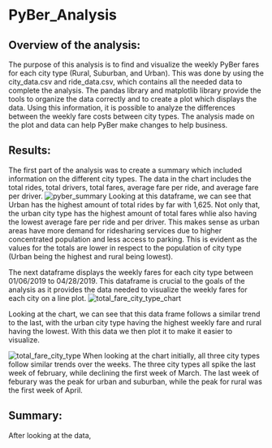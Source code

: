 # PyBer_Analysis

## Overview of the analysis:
The purpose of this analysis is to find and visualize the weekly PyBer fares for each city type (Rural, Suburban, and Urban). This was done by using the city_data.csv and ride_data.csv, which contains all the needed data to complete the analysis. The pandas library and matplotlib library provide the tools to organize the data correctly and to create a plot which displays the data. Using this information, it is possible to analyze the differences between the weekly fare costs between city types. The analysis made on the plot and data can help PyBer make changes to help business.

## Results:
The first part of the analysis was to create a summary which included information on the different city types. The data in the chart includes the total rides, total drivers, total fares, average fare per ride, and average fare per driver.
![pyber_summary](https://user-images.githubusercontent.com/107213807/178583611-9301269e-4413-4343-842f-ab1b46b34e2a.png)
Looking at this dataframe, we can see that Urban has the highest amount of total rides by far with 1,625. Not only that, the urban city type has the highest amount of total fares whlie also having the lowest average fare per ride and per driver. This makes sense as urban areas have more demand for ridesharing services due to higher concentrated population and less access to parking. This is evident as the values for the totals are lower in respect to the population of city type (Urban being the highest and rural being lowest).

The next dataframe displays the weekly fares for each city type between 01/06/2019 to 04/28/2019. This dataframe is crucial to the goals of the analysis as it provides the data needed to visualize the weekly fares for each city on a line plot.
![total_fare_city_type_chart](https://user-images.githubusercontent.com/107213807/178587135-46791828-a0e8-41ff-af45-e47c7c076973.png)

Looking at the chart, we can see that this data frame follows a similar trend to the last, with the urban city type having the highest weekly fare and rural having the lowest. With this data we then plot it to make it easier to visualize.

![total_fare_city_type](https://user-images.githubusercontent.com/107213807/178594515-12680815-7644-4d57-b003-9e3038ef0146.png)
When looking at the chart initially, all three city types follow similar trends over the weeks. The three city types all spike the last week of february, while declining the first week of March. The last week of feburary was the peak for urban and suburban, while the peak for rural was the first week of April.

## Summary:
After looking at the data, 
